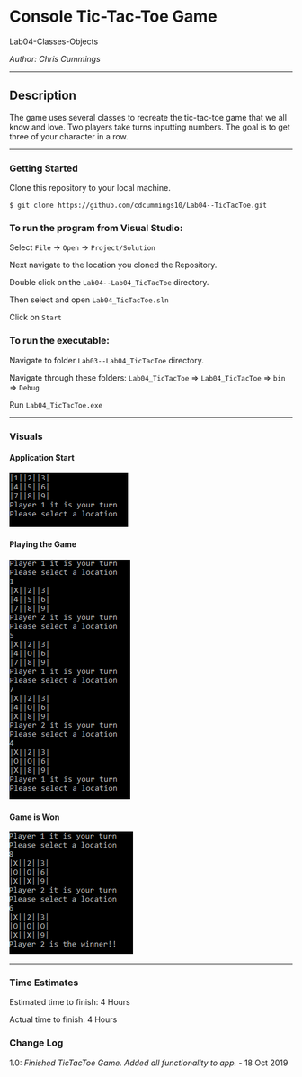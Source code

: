 # Console Tic-Tac-Toe Game

Lab04-Classes-Objects

*Author: Chris Cummings*

----

## Description
The game uses several classes to recreate the tic-tac-toe game that we all know and love.
Two players take turns inputting numbers. The goal is to get three of your character in a row.

---

### Getting Started
Clone this repository to your local machine.

```
$ git clone https://github.com/cdcummings10/Lab04--TicTacToe.git
```

### To run the program from Visual Studio:
Select ```File``` -> ```Open``` -> ```Project/Solution```

Next navigate to the location you cloned the Repository.

Double click on the ```Lab04--Lab04_TicTacToe``` directory.

Then select and open ```Lab04_TicTacToe.sln```

Click on ```Start```

### To run the executable:

Navigate to folder ```Lab03--Lab04_TicTacToe``` directory.

Navigate through these folders: ```Lab04_TicTacToe``` => ```Lab04_TicTacToe``` => ```bin``` => ```Debug```

Run ```Lab04_TicTacToe.exe```

---

### Visuals

#### Application Start
![App Start](screenshots/appStart.png)
#### Playing the Game
![App Playing](screenshots/appPlaying.png)
#### Game is Won
![App Game Won](screenshots/appExit.png)


---

### Time Estimates
Estimated time to finish: 4 Hours

Actual time to finish: 4 Hours

### Change Log 

1.0: *Finished TicTacToe Game. Added all functionality to app.* - 18 Oct 2019
